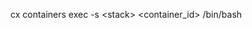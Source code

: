 <!-- post: 1900-01-21-docker-troubleshooting_troubleshooting-a-contain -->


cx containers exec -s &#60;stack&#62; &#60;container_id&#62; /bin/bash
